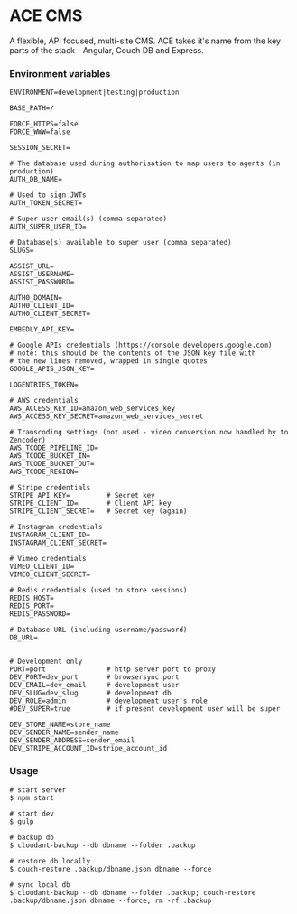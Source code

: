 # ACE CMS

A flexible, API focused, multi-site CMS. ACE takes it's name from the key parts of the stack - Angular, Couch DB and Express.

### Environment variables

	ENVIRONMENT=development|testing|production

    BASE_PATH=/

	FORCE_HTTPS=false
	FORCE_WWW=false

	SESSION_SECRET=

	# The database used during authorisation to map users to agents (in production)
	AUTH_DB_NAME=

    # Used to sign JWTs
	AUTH_TOKEN_SECRET=

    # Super user email(s) (comma separated)
	AUTH_SUPER_USER_ID=

	# Database(s) available to super user (comma separated)
	SLUGS=

	ASSIST_URL=
	ASSIST_USERNAME=
	ASSIST_PASSWORD=

    AUTH0_DOMAIN=
    AUTH0_CLIENT_ID=
    AUTH0_CLIENT_SECRET=

	EMBEDLY_API_KEY=

	# Google APIs credentials (https://console.developers.google.com)
    # note: this should be the contents of the JSON key file with
    # the new lines removed, wrapped in single quotes
	GOOGLE_APIS_JSON_KEY=

	LOGENTRIES_TOKEN=

	# AWS credentials
	AWS_ACCESS_KEY_ID=amazon_web_services_key
	AWS_ACCESS_KEY_SECRET=amazon_web_services_secret

	# Transcoding settings (not used - video conversion now handled by to Zencoder)
	AWS_TCODE_PIPELINE_ID=
	AWS_TCODE_BUCKET_IN=
	AWS_TCODE_BUCKET_OUT=
	AWS_TCODE_REGION=

	# Stripe credentials
	STRIPE_API_KEY=         # Secret key
    STRIPE_CLIENT_ID=       # Client API key
    STRIPE_CLIENT_SECRET=   # Secret key (again)

	# Instagram credentials
    INSTAGRAM_CLIENT_ID=
    INSTAGRAM_CLIENT_SECRET=

	# Vimeo credentials
    VIMEO_CLIENT_ID=
    VIMEO_CLIENT_SECRET=

    # Redis credentials (used to store sessions)
	REDIS_HOST=
	REDIS_PORT=
	REDIS_PASSWORD=

    # Database URL (including username/password)
	DB_URL=


	# Development only
	PORT=port 				# http server port to proxy
	DEV_PORT=dev_port 		# browsersync port
	DEV_EMAIL=dev_email		# development user
	DEV_SLUG=dev_slug		# development db
	DEV_ROLE=admin			# development user's role
	#DEV_SUPER=true			# if present development user will be super

	DEV_STORE_NAME=store_name
	DEV_SENDER_NAME=sender_name
	DEV_SENDER_ADDRESS=sender_email
	DEV_STRIPE_ACCOUNT_ID=stripe_account_id


### Usage

	# start server
	$ npm start

	# start dev
	$ gulp

    # backup db
    $ cloudant-backup --db dbname --folder .backup

    # restore db locally
    $ couch-restore .backup/dbname.json dbname --force

    # sync local db
    $ cloudant-backup --db dbname --folder .backup; couch-restore .backup/dbname.json dbname --force; rm -rf .backup

